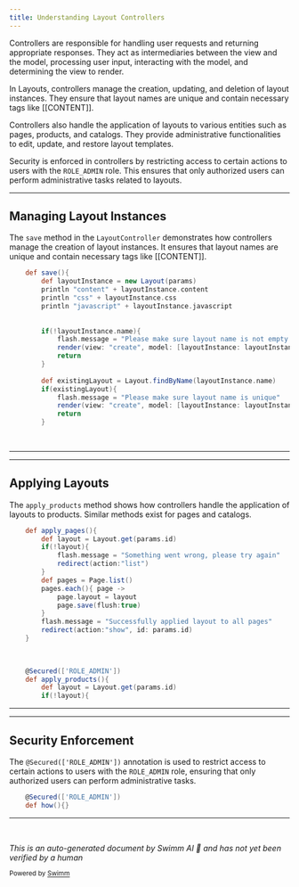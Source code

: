 ```yaml
---
title: Understanding Layout Controllers
---
```

Controllers are responsible for handling user requests and returning appropriate responses. They act as intermediaries between the view and the model, processing user input, interacting with the model, and determining the view to render.

In Layouts, controllers manage the creation, updating, and deletion of layout instances. They ensure that layout names are unique and contain necessary tags like \[\[CONTENT\]\].

Controllers also handle the application of layouts to various entities such as pages, products, and catalogs. They provide administrative functionalities to edit, update, and restore layout templates.

Security is enforced in controllers by restricting access to certain actions to users with the <SwmToken path="grails-app/controllers/greenfield/LayoutController.groovy" pos="28:6:6" line-data=" 	@Secured([&#39;ROLE_ADMIN&#39;])	">`ROLE_ADMIN`</SwmToken> role. This ensures that only authorized users can perform administrative tasks related to layouts.

<SwmSnippet path="/grails-app/controllers/greenfield/LayoutController.groovy" line="62">

---

## Managing Layout Instances

The <SwmToken path="grails-app/controllers/greenfield/LayoutController.groovy" pos="62:3:3" line-data="	def save(){">`save`</SwmToken> method in the <SwmToken path="grails-app/controllers/greenfield/LayoutController.groovy" pos="14:2:2" line-data="class LayoutController {">`LayoutController`</SwmToken> demonstrates how controllers manage the creation of layout instances. It ensures that layout names are unique and contain necessary tags like \[\[CONTENT\]\].

```groovy
	def save(){
		def layoutInstance = new Layout(params)
		println "content" + layoutInstance.content
		println "css" + layoutInstance.css
		println "javascript" + layoutInstance.javascript
		
		
		if(!layoutInstance.name){
			flash.message = "Please make sure layout name is not empty and is unique"
	        render(view: "create", model: [layoutInstance: layoutInstance])
	        return
		}
		
		def existingLayout = Layout.findByName(layoutInstance.name)
		if(existingLayout){
			flash.message = "Please make sure layout name is unique"
	        render(view: "create", model: [layoutInstance: layoutInstance])
	        return
		}
		
		
```

---

</SwmSnippet>

<SwmSnippet path="/grails-app/controllers/greenfield/LayoutController.groovy" line="357">

---

## Applying Layouts

The <SwmToken path="grails-app/controllers/greenfield/LayoutController.groovy" pos="375:3:3" line-data="	def apply_products(){">`apply_products`</SwmToken> method shows how controllers handle the application of layouts to products. Similar methods exist for pages and catalogs.

```groovy
	def apply_pages(){
		def layout = Layout.get(params.id)
		if(!layout){
			flash.message = "Something went wrong, please try again"
			redirect(action:"list")
		}
		def pages = Page.list()
		pages.each(){ page ->
			page.layout = layout
			page.save(flush:true)
		}
		flash.message = "Successfully applied layout to all pages"
		redirect(action:"show", id: params.id)
	}

	
	
 	@Secured(['ROLE_ADMIN'])	
	def apply_products(){
		def layout = Layout.get(params.id)
		if(!layout){
```

---

</SwmSnippet>

<SwmSnippet path="/grails-app/controllers/greenfield/LayoutController.groovy" line="28">

---

## Security Enforcement

The <SwmToken path="grails-app/controllers/greenfield/LayoutController.groovy" pos="28:1:9" line-data=" 	@Secured([&#39;ROLE_ADMIN&#39;])	">`@Secured(['ROLE_ADMIN'])`</SwmToken> annotation is used to restrict access to certain actions to users with the <SwmToken path="grails-app/controllers/greenfield/LayoutController.groovy" pos="28:6:6" line-data=" 	@Secured([&#39;ROLE_ADMIN&#39;])	">`ROLE_ADMIN`</SwmToken> role, ensuring that only authorized users can perform administrative tasks.

```groovy
 	@Secured(['ROLE_ADMIN'])	
	def how(){}
```

---

</SwmSnippet>

&nbsp;

*This is an auto-generated document by Swimm AI 🌊 and has not yet been verified by a human*

<SwmMeta version="3.0.0" repo-id="Z2l0aHViJTNBJTNBZ3JlZW5maWVsZC1lY29tbWVyY2UlM0ElM0FTd2ltbS1EZW1v" repo-name="greenfield-ecommerce" doc-type="overview"><sup>Powered by [Swimm](/)</sup></SwmMeta>
